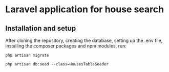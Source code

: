 # Laravel application for house search

## Installation and setup

After cloning the repository, creating the database, setting up the .env file, installing the composer packages and npm modules, run:

```
php artisan migrate
```

```
php artisan db:seed --class=HousesTableSeeder
```

